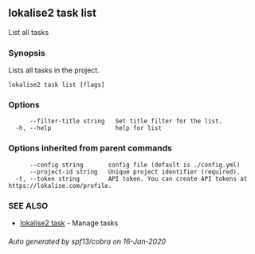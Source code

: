 ## lokalise2 task list

List all tasks

### Synopsis

Lists all tasks in the project.

```
lokalise2 task list [flags]
```

### Options

```
      --filter-title string   Set title filter for the list.
  -h, --help                  help for list
```

### Options inherited from parent commands

```
      --config string       config file (default is ./config.yml)
      --project-id string   Unique project identifier (required).
  -t, --token string        API token. You can create API tokens at https://lokalise.com/profile.
```

### SEE ALSO

* [lokalise2 task](lokalise2_task.md)	 - Manage tasks

###### Auto generated by spf13/cobra on 16-Jan-2020
